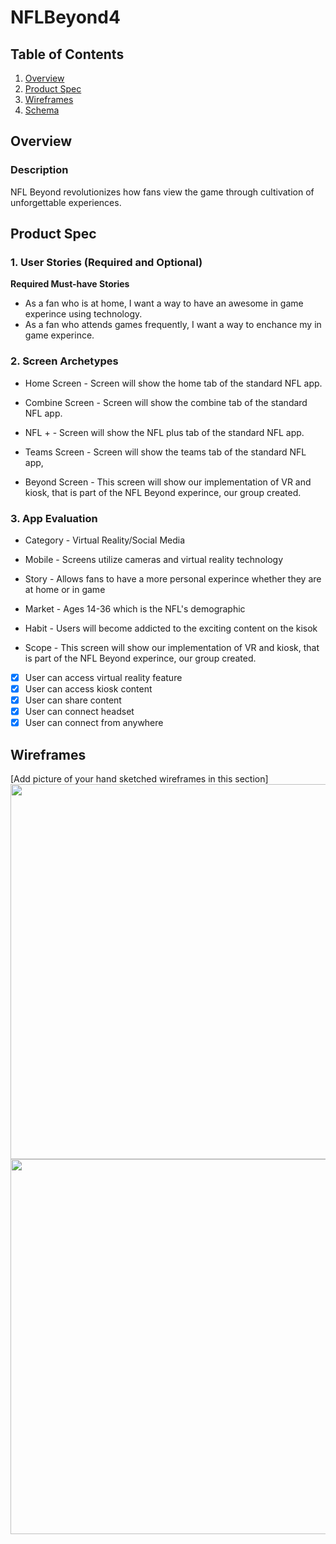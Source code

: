 # NFLBeyond4

## Table of Contents
1. [Overview](#Overview)
1. [Product Spec](#Product-Spec)
1. [Wireframes](#Wireframes)
2. [Schema](#Schema)

## Overview
### Description
NFL Beyond revolutionizes how fans view the game through cultivation of unforgettable experiences.
 

## Product Spec

### 1. User Stories (Required and Optional)

**Required Must-have Stories**

* As a fan who is at home, I want a way to have an awesome in game experince using technology. 
* As a fan who attends games frequently, I want a way to enchance my in game experince. 


### 2. Screen Archetypes

* Home Screen - Screen will show the home tab of the standard NFL app.
   
 * Combine Screen - Screen will show the combine tab of the standard NFL app.
 
* NFL + - Screen will show the NFL plus tab of the standard NFL app.
   
 * Teams Screen - Screen will show the teams tab of the standard NFL app,
 
* Beyond Screen - This screen will show our implementation of VR and kiosk, that is part of the NFL Beyond experince, our group created. 
   

### 3. App Evaluation 

* Category - Virtual Reality/Social Media 
   
 * Mobile - Screens utilize cameras and virtual reality technology
 
* Story - Allows fans to have a more personal experince whether they are at home or in game
   
 * Market - Ages 14-36 which is the NFL's demographic
 
* Habit - Users will become addicted to the exciting content on the kisok

* Scope - This screen will show our implementation of VR and kiosk, that is part of the NFL Beyond experince, our group created.

- [x] User can access virtual reality feature
- [x] User can access kiosk content 
- [x] User can share content 
- [x] User can connect headset 
- [x] User can connect from anywhere

## Wireframes
[Add picture of your hand sketched wireframes in this section]
<img src="https://recordit.co/tpnBSMO3s0.gif" width=600>
<img src="https://recordit.co/1giXF0h4Rt.gif" width=600>
 



